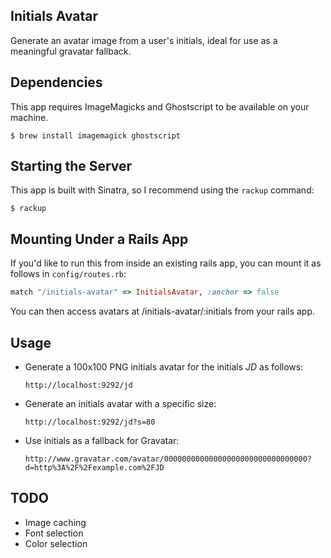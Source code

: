 Initials Avatar
---------------

Generate an avatar image from a user's initials, ideal for use as a meaningful gravatar fallback.


## Dependencies

This app requires ImageMagicks and Ghostscript to be available on your machine.

```shell
$ brew install imagemagick ghostscript
```


## Starting the Server

This app is built with Sinatra, so I recommend using the `rackup` command:

```shell
$ rackup
```


## Mounting Under a Rails App

If you'd like to run this from inside an existing rails app, you can mount it as follows in `config/routes.rb`:

```ruby
match "/initials-avatar" => InitialsAvatar, :anchor => false
```

You can then access avatars at /initials-avatar/:initials from your rails app.


## Usage

-   Generate a 100x100 PNG initials avatar for the initials *JD* as follows:

    ```
    http://localhost:9292/jd
    ```

-   Generate an initials avatar with a specific size:

    ```
    http://localhost:9292/jd?s=80
    ```

-   Use initials as a fallback for Gravatar:

    ```
    http://www.gravatar.com/avatar/00000000000000000000000000000000?d=http%3A%2F%2Fexample.com%2FJD
    ```


## TODO

-   Image caching
-   Font selection
-   Color selection
